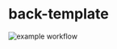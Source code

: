 # back-template
![example workflow](https://github.com/utsg/back-template/actions/workflows/main.yml/badge.svg)
